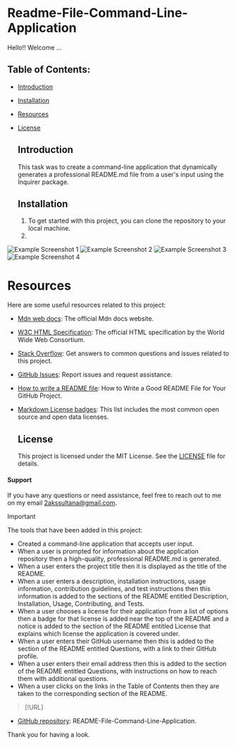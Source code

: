   # Readme-File-Command-Line-Application

  Hello!! Welcome ...

  
  ## Table of Contents:
* [Introduction](#introduction)
* [Installation](#installation)
* [Resources](#resources)
* [License](#license)

  ## Introduction
  This task was to create a command-line application that dynamically generates a professional README.md file from a user's input using the Inquirer package.


  ## Installation
  1. To get started with this project, you can clone the repository to your local machine.
  2. 

![Example Screenshot 1]()
![Example Screenshot 2]()
![Example Screenshot 3]()
![Example Screenshot 4]()
  
 # Resources 

Here are some useful resources related to this project:

- [Mdn web docs](https://developer.mozilla.org/en-US/docs/Web/JavaScript): The official Mdn docs website.

- [W3C HTML Specification](https://www.w3.org/TR/html52/): The official HTML specification by the World Wide Web      Consortium.
- [Stack Overflow](https://stackoverflow.com): Get answers to common questions and issues related to this project.

- [GitHub Issues](https://support.github.com/features/issues): Report issues and request assistance.

- [How to write a README file](https://www.freecodecamp.org/news/how-to-write-a-good-readme-file/): How to Write a Good README File for Your GitHub Project.

- [Markdown License badges](https://gist.github.com/lukas-h/2a5d00690736b4c3a7ba): This list includes the most common open source and open data licenses.
  

  ## License
  This project is licensed under the MIT License. See the [LICENSE](LICENSE) file for details.

  
 #### Support 

If you have any questions or need assistance, feel free to reach out to me on my email 2akssultana@gmail.com.

> [!IMPORTANT]

  The tools that have been added in this project:

- Created a command-line application that accepts user input.
- When a user is prompted for information about the application repository then a high-quality, professional README.md is generated.
- When a user enters the project title then it is displayed as the title of the README.
- When a user enters a description, installation instructions, usage information, contribution guidelines, and test instructions then this information is added to the sections of the README entitled Description, Installation, Usage, Contributing, and Tests.
- When a user chooses a license for their application from a list of options then a badge for that license is added near the top of the README and a notice is added to the section of the README entitled License that explains which license the application is covered under.
- When a user enters their GitHub username then this is added to the section of the README entitled Questions, with a link to their GitHub profile.
- When a user enters their email address then this is added to the section of the README entitled Questions, with instructions on how to reach them with additional questions.
- When a user clicks on the links in the Table of Contents then they are taken to the corresponding section of the README.


> [!URL]

- [GitHub repository](https://github.com/2akia/README-File-Command-Line-Application): README-File-Command-Line-Application.

Thank you for having a look.